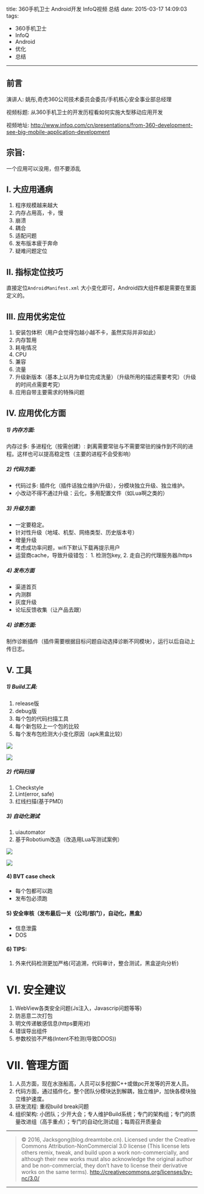 title: 360手机卫士 Android开发 InfoQ视频 总结
date: 2015-03-17 14:09:03
tags:
- 360手机卫士
- InfoQ
- Android
- 优化
- 总结

---

## 前言
演讲人: 姚彤,奇虎360公司技术委员会委员/手机核心安全事业部总经理

视频标题: 从360手机卫士的开发历程看如何实施大型移动应用开发

视频地址: http://www.infoq.com/cn/presentations/from-360-development-see-big-mobile-application-development


## 宗旨:

一个应用可以没用，但不要添乱

<!--more-->

## I. 大应用通病
1. 程序规模越来越大
2. 内存占用高，卡，慢
3. 崩溃
4. 耦合
5. 适配问题
6. 发布版本疲于奔命
7. 疑难问题定位

## II. 指标定位技巧

直接定位`AndroidManifest.xml` 大小变化即可，Android四大组件都是需要在里面定义的。

## III. 应用优劣定位
1. 安装包体积（用户会觉得包越小越不卡，虽然实际并非如此）
2. 内存暂用
3. 耗电情况
4. CPU
5. 兼容
6. 流量
7. 升级新版本（基本上以月为单位完成洗量）（升级所用的描述需要考究）（升级的时间点需要考究）
8. 应用自带主要需求的特殊问题

## IV. 应用优化方面
##### 1) 内存方面:
内存过多: 多进程化（按需创建）: 剥离需要常驻与不需要常驻的操作到不同的进程。这样也可以提高稳定性（主要的进程不会受影响）

##### 2) 代码方面:
- 代码过多: 插件化（插件话独立维护/升级），分模块独立升级、独立维护。
- 小改动不得不通过升级：云化，多用配置文件（如Lua啊之类的）

##### 3) 升级方面:
- 一定要稳定。
- 针对性升级（地域、机型、网络类型、历史版本号）
- 增量升级
- 考虑成功率问题，wifi下默认下载再提示用户
- 运营商cache，导致升级错包： 1. 检测包key, 2. 走自己的代理服务器/https


##### 4) 发布方面
- 渠道首页
- 内测群
- 灰度升级
- 论坛反馈收集（让产品去跟）


##### 4) 诊断方面:
制作诊断插件（插件需要根据目标问题自动选择诊断不同模块），运行以后自动上传日志。

## V. 工具
##### 1) Build工具:
1. release版
2. debug版
3. 每个包的代码扫描工具
4. 每个新包较上一个包的比较
5. 每个发布包检测大小变化原因（apk黑盒比较）

![](/img/360-1.png)

![](/img/360-2.png)

##### 2) 代码扫描
1. Checkstyle
2. Lint(error, safe)
3. 红线扫描(基于PMD)


##### 3) 自动化测试
1. uiautomator
2. 基于Robotium改造（改造用Lua写测试案例）

![](/img/360-3.png)

![](/img/360-4.png)

#### 4) BVT case check
- 每个包都可以跑
- 发布包必须跑

#### 5) 安全审核（发布最后一关（公司/部门），自动化，黑盒）
- 信息泄露
- DOS


#### 6) TIPS:
1. 外来代码检测更加严格(可追溯，代码审计，整合测试，黑盒逆向分析)


# VI. 安全建议
1. WebView各类安全问题(Js注入，Javascrip问题等等)
2. 防恶意二次打包
3. 明文传递敏感信息(https要用对)
4. 错误导出组件
5. 参数校验不严格(Intent不检测(导致DDOS))

# VII. 管理方面

1. 人员方面，现在水涨船高，人员可以多挖掘C++或做pc开发等的开发人员。
2. 代码方面，通过插件化，整个团队分模块达到解耦，独立维护，加快各模块独立维护速度。
3. 研发流程: 重视build break问题
4. 组织架构: 小团队；少开大会；专人维护Build系统；专门的架构组；专门的质量改进组（高手重点）；专门的自动化测试组；每周召开质量会

---

> © 2016, Jacksgong(blog.dreamtobe.cn). Licensed under the Creative Commons Attribution-NonCommercial 3.0 license (This license lets others remix, tweak, and build upon a work non-commercially, and although their new works must also acknowledge the original author and be non-commercial, they don’t have to license their derivative works on the same terms). http://creativecommons.org/licenses/by-nc/3.0/

---
